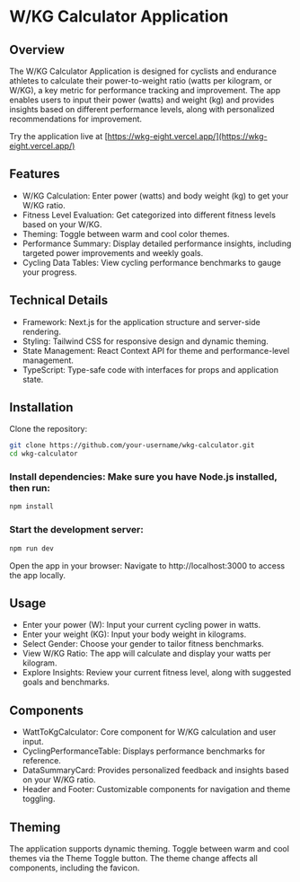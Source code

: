 # W/KG Calculator Application
## Overview
The W/KG Calculator Application is designed for cyclists and endurance athletes to calculate their power-to-weight ratio (watts per kilogram, or W/KG), a key metric for performance tracking and improvement. The app enables users to input their power (watts) and weight (kg) and provides insights based on different performance levels, along with personalized recommendations for improvement.

Try the application live at [https://wkg-eight.vercel.app/](https://wkg-eight.vercel.app/)

## Features
- W/KG Calculation: Enter power (watts) and body weight (kg) to get your W/KG ratio.
- Fitness Level Evaluation: Get categorized into different fitness levels based on your W/KG.
- Theming: Toggle between warm and cool color themes.
- Performance Summary: Display detailed performance insights, including targeted power improvements and weekly goals.
- Cycling Data Tables: View cycling performance benchmarks to gauge your progress.

## Technical Details
- Framework: Next.js for the application structure and server-side rendering.
- Styling: Tailwind CSS for responsive design and dynamic theming.
- State Management: React Context API for theme and performance-level management.
- TypeScript: Type-safe code with interfaces for props and application state.

## Installation
Clone the repository:

```bash
git clone https://github.com/your-username/wkg-calculator.git
cd wkg-calculator
```

### Install dependencies: Make sure you have Node.js installed, then run:

```bash
npm install
```

### Start the development server:

```bash
npm run dev
```

Open the app in your browser: Navigate to http://localhost:3000 to access the app locally.

## Usage
- Enter your power (W): Input your current cycling power in watts.
- Enter your weight (KG): Input your body weight in kilograms.
- Select Gender: Choose your gender to tailor fitness benchmarks.
- View W/KG Ratio: The app will calculate and display your watts per kilogram.
- Explore Insights: Review your current fitness level, along with suggested goals and benchmarks.

## Components
- WattToKgCalculator: Core component for W/KG calculation and user input.
- CyclingPerformanceTable: Displays performance benchmarks for reference.
- DataSummaryCard: Provides personalized feedback and insights based on your W/KG ratio.
- Header and Footer: Customizable components for navigation and theme toggling.

## Theming
The application supports dynamic theming. Toggle between warm and cool themes via the Theme Toggle button. The theme change affects all components, including the favicon.



